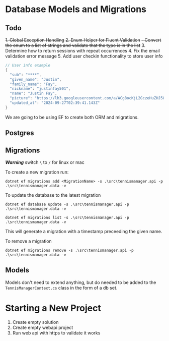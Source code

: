 ﻿# Database Models and Migrations

## Todo

~~1. Global Exception Handling~~
~~2. Enum Helper for Fluent Validation~~
 ~~- Convert the enum to a list of strings and validate that the type is in the list~~
3. Determine how to return sessions with repeat occurrences
4. Fix the email validation error message
5. Add user checkin functionality to store user info

```csharp
// User info example
{
  "sub": "****",
  "given_name": "Justin",
  "family_name": "Fay",
  "nickname": "justinfay501",
  "name": "Justin Fay",
  "picture": "https://lh3.googleusercontent.com/a/ACg8ocKjL2GczeHuZHJ5866A-boUi7uHRWXLZGYSTY0PCTA0HY7AQQc=s96-c",
  "updated_at": "2024-09-27T02:39:41.143Z"
}
```


We are going to be using EF to create both ORM and migrations. 

## Postgres



## Migrations

***Warning*** switch `\` to `/` for linux or mac

To create a new migration run: 

```
dotnet ef migrations add <MigrationName> -s .\src\tennismanager.api -p .\src\tennismanager.data -v
```

To update the database to the latest migration

```
dotnet ef database update -s .\src\tennismanager.api -p .\src\tennismanager.data -v
```

```
dotnet ef migrations list -s .\src\tennismanager.api -p .\src\tennismanager.data -v
```

This will generate a migration with a timestamp preceeding the given name.


To remove a migration

```
dotnet ef migrations remove -s .\src\tennismanager.api -p .\src\tennismanager.data -v
```


## Models

Models don't need to extend anything, but do needed to be added to the `TennisManagerContext.cs` class in the form of a db set. 


# Starting a New Project

1. Create empty solution
2. Create empty webapi project
3. Run web api with https to validate it works

